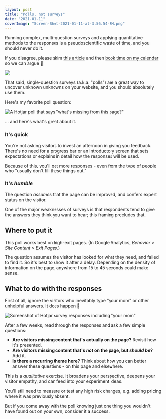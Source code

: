 ```yaml
---
layout: post
title: "Polls, not surveys"
date: "2021-01-11"
coverImage: "Screen-Shot-2021-01-11-at-3.56.54-PM.png"
---
```


Running complex, multi-question surveys and applying quantitative methods to the responses is a pseudoscientific waste of time, and you should never do it.

If you disagree, please skim [this article](https://carcinisation.com/2020/12/11/survey-chicken/) and then [book time on my calendar](https://calendly.com/briandavidhall/) so we can argue 🙏

![](/images/giphy.gif)

That said, single-question surveys (a.k.a. "polls") are a great way to uncover unknown unknowns on your website, and you should absolutely use them.

Here's my favorite poll question:

![A Hotjar poll that says "what's missing from this page?"](/images/Screen-Shot-2020-04-17-at-9.48.20-AM.png)

... and here's what's great about it.

### It's quick

You're not asking visitors to invest an afternoon in giving you feedback. There's no need for a progress bar or an introductory screen that sets expectations or explains in detail how the responses will be used.

Because of this, you'll get more responses - even from the type of people who "usually don't fill these things out."

### It's _humble_

The question _assumes_ that the page can be improved, and confers expert status on the visitor.

One of the major weaknesses of surveys is that respondents tend to give the answers they think you want to hear; this framing precludes that.

## Where to put it

This poll works best on high-exit pages. (In Google Analytics, _Behavior > Site Content > Exit Pages_.)

The question assumes the visitor has looked for what they need, and failed to find it. So it's best to show it after a delay. Depending on the density of information on the page, anywhere from 15 to 45 seconds could make sense.

## What to do with the responses

First of all, ignore the visitors who inevitably type "your mom" or other unhelpful answers. It does happen 😬

![Screenshot of Hotjar survey responses including "your mom"](/images/Screen-Shot-2021-01-11-at-3.56.54-PM.png)

After a few weeks, read through the responses and ask a few simple questions:

- **Are visitors missing content that's actually on the page?** Revisit how it's presented.
- **Are visitors missing content that's _not_ on the page, but _should be_?** Add it.
- **Is there a recurring theme here?** Think about how you can better answer these questions - on this page and elsewhere.

This is a _qualitative_ exercise. It broadens your perspective, deepens your visitor empathy, and can feed into your experiment ideas.

You'll still need to measure or test any high risk changes, e.g. adding pricing where it was previously absent.

But if you come away with the poll knowing just one thing you wouldn't have found out on your own, consider it a success.
